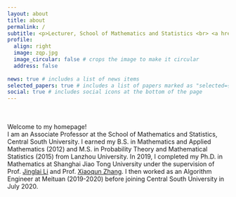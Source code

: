 ```yaml
---
layout: about
title: about
permalink: /
subtitle: <p>Lecturer, School of Mathematics and Statistics <br> <a href="https://www.csu.edu.cn/">Central South University</a> <p>
profile:
  align: right
  image: zqp.jpg
  image_circular: false # crops the image to make it circular
  address: false
  
news: true # includes a list of news items
selected_papers: true # includes a list of papers marked as "selected={true}"
social: true # includes social icons at the bottom of the page
---
```

<br><br>
Welcome to my homepage! <br>
I am an Associate Professor at the School of Mathematics and Statistics, Central South University. I earned my B.S. in Mathematics and Applied Mathematics (2012) and M.S. in Probability Theory and Mathematical Statistics (2015) from Lanzhou University. In 2019, I completed my Ph.D. in Mathematics at Shanghai Jiao Tong University under the supervision of Prof. [Jinglai Li](https://lijinglai.github.io/) and Prof. [Xiaoqun Zhang](https://math.sjtu.edu.cn/faculty/xqzhang/index.html). I then worked as an Algorithm Engineer at Meituan (2019-2020) before joining Central South University in July 2020.
